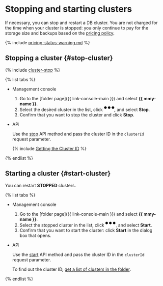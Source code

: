 # Stopping and starting clusters

If necessary, you can stop and restart a DB cluster. You are not charged for the time when your cluster is stopped: you only continue to pay for the storage size and backups based on the [pricing policy](../pricing.md#prices-storage).

{% include [pricing-status-warning.md](../../_includes/mdb/pricing-status-warning.md) %}


## Stopping a cluster {#stop-cluster}

{% include [cluster-stop](../../_includes/mdb/cluster-stop.md) %}

{% list tabs %}

- Management console

   1. Go to the [folder page]({{ link-console-main }}) and select **{{ mmy-name }}**.
   1. Select the desired cluster in the list, click ![options](../../_assets/horizontal-ellipsis.svg), and select **Stop**.
   1. Confirm that you want to stop the cluster and click **Stop**.

- API

   Use the [stop](../api-ref/Cluster/stop.md) API method and pass the cluster ID in the `clusterId` request parameter.

  {% include [Getting the Cluster ID](../../_includes/mdb/mmy/note-api-get-cluster-id.md) %}

{% endlist %}


## Starting a cluster {#start-cluster}

You can restart **STOPPED** clusters.

{% list tabs %}

- Management console

   1. Go to the [folder page]({{ link-console-main }}) and select **{{ mmy-name }}**.
   1. Select the stopped cluster in the list, click ![options](../../_assets/horizontal-ellipsis.svg), and select **Start**.
   1. Confirm that you want to start the cluster: click **Start** in the dialog box that opens.

- API

   Use the [start](../api-ref/Cluster/start.md) API method and pass the cluster ID in the `clusterId` request parameter.

   To find out the cluster ID, [get a list of clusters in the folder](cluster-list.md#list-clusters).

{% endlist %}
